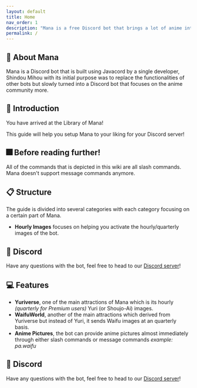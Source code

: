 ```yaml
---
layout: default
title: Home
nav_order: 1
description: "Mana is a free Discord bot that brings a lot of anime into your server."
permalink: /
---
```


## :book: About Mana

Mana is a Discord bot that is built using Javacord by a single developer, Shindou Mihou with its initial purpose
was to replace the functionalities of other bots but slowly turned into a Discord bot that focuses on the anime
community more.

## :wave: Introduction

You have arrived at the Library of Mana!

This guide will help you setup Mana to your liking for your Discord server!

## 🎆 Before reading further!
All of the commands that is depicted in this wiki are all slash commands. Mana doesn't support message commands anymore.

## :clipboard: Structure

The guide is divided into several categories with each category focusing on a certain part of Mana.
* **Hourly Images** focuses on helping you activate the hourly/quarterly images of the bot.

## :thought_balloon: Discord

Have any questions with the bot, feel free to head to our [Discord server](https://manabot.fun/support)!

## :computer: Features

- **Yuriverse**, one of the main attractions of Mana which is its hourly *(quarterly for Premium users)* Yuri (or Shoujo-Ai) images.
- **WaifuWorld**, another of the main attractions which derived from Yuriverse but instead of Yuri, it sends Waifu images at an quarterly basis.
- **Anime Pictures**, the bot can provide anime pictures almost immediately through either slash commands or message commands *example: pa.waifu*

## :thought_balloon: Discord

Have any questions with the bot, feel free to head to our [Discord server](https://discord.gg/9FefYq4p83)!
